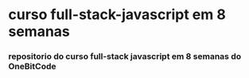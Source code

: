 # curso full-stack-javascript em 8 semanas

### repositorio do curso full-stack javascript em 8 semanas do OneBitCode